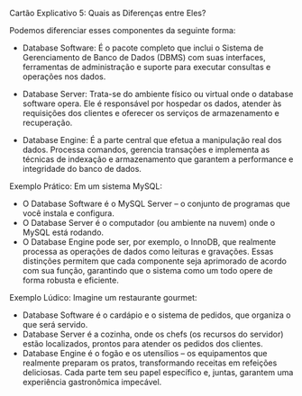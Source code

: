 Cartão Explicativo 5: Quais as Diferenças entre Eles?

Podemos diferenciar esses componentes da seguinte forma:

- Database Software:
É o pacote completo que inclui o Sistema de Gerenciamento de Banco de Dados (DBMS) com suas interfaces, ferramentas de administração e suporte para executar consultas e operações nos dados.

- Database Server:
Trata-se do ambiente físico ou virtual onde o database software opera. Ele é responsável por hospedar os dados, atender às requisições dos clientes e oferecer os serviços de armazenamento e recuperação.

- Database Engine:
É a parte central que efetua a manipulação real dos dados. Processa comandos, gerencia transações e implementa as técnicas de indexação e armazenamento que garantem a performance e integridade do banco de dados.

Exemplo Prático:
Em um sistema MySQL:
- O Database Software é o MySQL Server – o conjunto de programas que você instala e configura.
- O Database Server é o computador (ou ambiente na nuvem) onde o MySQL está rodando.
- O Database Engine pode ser, por exemplo, o InnoDB, que realmente processa as operações de dados como leituras e gravações.
Essas distinções permitem que cada componente seja aprimorado de acordo com sua função, garantindo que o sistema como um todo opere de forma robusta e eficiente.

Exemplo Lúdico:
Imagine um restaurante gourmet:
- Database Software é o cardápio e o sistema de pedidos, que organiza o que será servido.
- Database Server é a cozinha, onde os chefs (os recursos do servidor) estão localizados, prontos para atender os pedidos dos clientes.
- Database Engine é o fogão e os utensílios – os equipamentos que realmente preparam os pratos, transformando receitas em refeições deliciosas. Cada parte tem seu papel específico e, juntas, garantem uma experiência gastronômica impecável.